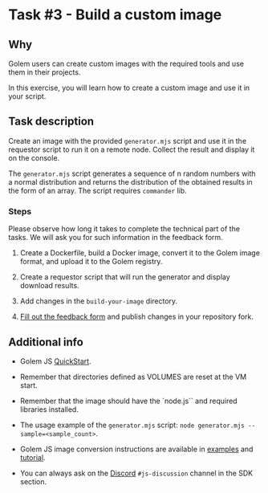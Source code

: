 # Task #3 - Build a custom image

## Why

Golem users can create custom images with the required tools and use them in their projects.

In this exercise, you will learn how to create a custom image and use it in your script.

## Task description

Create an image with the provided `generator.mjs` script and use it in the requestor script to run it on a remote node. Collect the result and display it on the console.

The `generator.mjs` script generates a sequence of n random numbers with a normal distribution and returns the distribution of the obtained results in the form of an array. The script requires `commander` lib.

### Steps

Please observe how long it takes to complete the technical part of the tasks. We will ask you for such information in the feedback form.

1. Create a Dockerfile, build a Docker image, convert it to the Golem image format, and upload it to the Golem registry.

2. Create a requestor script that will run the generator and display download results.

3. Add changes in the `build-your-image` directory.

4. [Fill out the feedback form](./FEEDBACK.md) and publish changes in your repository fork.

## Additional info

- Golem JS [QuickStart](https://docs.golem.network/creators/javascript/quickstars/quickstart).

- Remember that directories defined as VOLUMES are reset at the VM start.

- Remember that the image should have the `node.js`` and required libraries installed.

- The usage example of the `generator.mjs` script:
`node generator.mjs --sample=<sample_count>`.

- Golem JS image conversion instructions are available in [examples](https://docs.golem.network/creators/javascript/examples) and [tutorial](https://docs.golem.network/creators/javascript/tutorials/building-custom-image).

- You can always ask on the [Discord](https://chat.golem.network/) `#js-discussion` channel in the SDK section.
